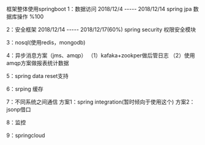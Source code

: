 框架整体使用springboot
1：数据访问
2018/12/4 ----- 2018/12/14
spring jpa 数据库操作 %100


2：安全框架
2018/12/14 ----- 2018/12/17(60%)
spring security 权限安全模块

3：nosql(使用redis，mongodb)

4：异步消息方案（jms、amqp）
（1）kafaka+zookper做后管日志
（2）使用amqp方案做报表统计数据

5：spring data reset支持

6：srping 缓存

7：不同系统之间通信
方案1：spring integration(暂时倾向于使用这个)
方案2：jsonp借口

8：监控

9：springcloud





